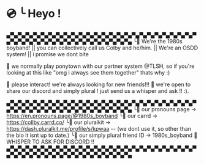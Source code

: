 # 💿 ╰  Heyo !
▄▀▄▀▄▀▄▀▄▀▄▀▄▀▄▀▄▀▄▀▄▀▄▀▄▀▄▀▄▀▄▀▄▀▄▀▄▀▄▀▄▀▄▀▄▀▄▀▄▀▄▀▄▀▄▀▄▀▄▀▄▀▄▀▄▀▄▀▄▀▄▀▄▀▄▀▄▀▄▀▄▀▄
╰📼 We're the 1980s boyband! || you can collectively call us Colby and he/him. || We're an OSDD system! || i promise we dont bite

📼 we normally play ponytown with our partner system @TLSH, so if you're looking at this like "omg i always see them together" thats why :)

📼 please interact! we're always looking for new friends!!!
📼 we're open to share our discord and simply plural ! just send us a whisper and ask !! :).

▄▀▄▀▄▀▄▀▄▀▄▀▄▀▄▀▄▀▄▀▄▀▄▀▄▀▄▀▄▀▄▀▄▀▄▀▄▀▄▀▄▀▄▀▄▀▄▀▄▀▄▀▄▀▄▀▄▀▄▀▄▀▄▀▄▀▄▀▄▀▄▀▄▀▄▀▄▀▄▀▄▀▄
╰📼 our pronouns page -> https://en.pronouns.page/@1980s_boyband
╰📼 our carrd -> https://collby.carrd.co/
╰📼 our pluralkit -> https://dash.pluralkit.me/profile/s/kpwaa -- (we dont use it, so other than the bio it isnt up to date.)
╰📼 our simply plural friend ID -> 1980s_boyband
📼 WHISPER TO ASK FOR DISCORD !!
▄▀▄▀▄▀▄▀▄▀▄▀▄▀▄▀▄▀▄▀▄▀▄▀▄▀▄▀▄▀▄▀▄▀▄▀▄▀▄▀▄▀▄▀▄▀▄▀▄▀▄▀▄▀▄▀▄▀▄▀▄▀▄▀▄▀▄▀▄▀▄▀▄▀▄▀▄▀▄▀▄▀▄
